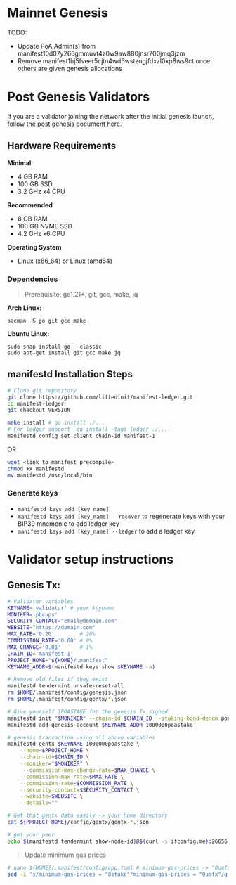 # Mainnet Genesis

TODO:

- Update PoA Admin(s) from manifest10d07y265gmmuvt4z0w9aw880jnsr700jmq3jzm
- Remove manifest1hj5fveer5cjtn4wd6wstzugjfdxzl0xp8ws9ct once others are given genesis allocations

# Post Genesis Validators

If you are a validator joining the network after the initial genesis launch, follow the [post genesis document here](./POST_GENESIS.md).

## Hardware Requirements

**Minimal**

- 4 GB RAM
- 100 GB SSD
- 3.2 GHz x4 CPU

**Recommended**

- 8 GB RAM
- 100 GB NVME SSD
- 4.2 GHz x6 CPU

**Operating System**

- Linux (x86_64) or Linux (amd64)

### Dependencies

> Prerequisite: go1.21+, git, gcc, make, jq

**Arch Linux:**

```
pacman -S go git gcc make
```

**Ubuntu Linux:**

```
sudo snap install go --classic
sudo apt-get install git gcc make jq
```

## manifestd Installation Steps

```bash
# Clone git repository
git clone https://github.com/liftedinit/manifest-ledger.git
cd manifest-ledger
git checkout VERSION

make install # go install ./...
# For ledger support `go install -tags ledger ./...`
manifestd config set client chain-id manifest-1
```

OR

```bash
wget <link to manifest precompile>
chmod +x manifestd
mv manifestd /usr/local/bin
```

### Generate keys

- `manifestd keys add [key_name]`
- `manifestd keys add [key_name] --recover` to regenerate keys with your BIP39 mnemonic to add ledger key
- `manifestd keys add [key_name] --ledger` to add a ledger key

# Validator setup instructions

## Genesis Tx:

```bash
# Validator variables
KEYNAME='validator' # your keyname
MONIKER='pbcups'
SECURITY_CONTACT="email@domain.com"
WEBSITE="https://domain.com"
MAX_RATE='0.20'        # 20%
COMMISSION_RATE='0.00' # 0%
MAX_CHANGE='0.01'      # 1%
CHAIN_ID='manifest-1'
PROJECT_HOME="${HOME}/.manifest"
KEYNAME_ADDR=$(manifestd keys show $KEYNAME -a)

# Remove old files if they exist
manifestd tendermint unsafe-reset-all
rm $HOME/.manifest/config/genesis.json
rm $HOME/.manifest/config/gentx/*.json

# Give yourself 1POASTAKE for the genesis Tx signed
manifestd init "$MONIKER" --chain-id $CHAIN_ID --staking-bond-denom poastake
manifestd add-genesis-account $KEYNAME_ADDR 1000000poastake

# genesis transaction using all above variables
manifestd gentx $KEYNAME 1000000poastake \
    --home=$PROJECT_HOME \
    --chain-id=$CHAIN_ID \
    --moniker="$MONIKER" \
     --commission-max-change-rate=$MAX_CHANGE \
    --commission-max-rate=$MAX_RATE \
    --commission-rate=$COMMISSION_RATE \
    --security-contact=$SECURITY_CONTACT \
    --website=$WEBSITE \
    --details=""

# Get that gentx data easily -> your home directory
cat ${PROJECT_HOME}/config/gentx/gentx-*.json

# get your peer
echo $(manifestd tendermint show-node-id)@$(curl -s ifconfig.me):26656`
```

> Update minimum gas prices

```bash
# nano ${HOME}/.manifest/config/app.toml # minimum-gas-prices -> "0umfx"
sed -i 's/minimum-gas-prices = "0stake"/minimum-gas-prices = "0umfx"/g' ${HOME}/.manifest/config/app.toml
```
